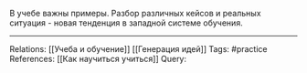 В учебе важны примеры. Разбор различных кейсов и реальных ситуация - новая тенденция в западной системе обучения. 

___
Relations: [[Учеба и обучение]] [[Генерация идей]] 
Tags: #practice 
References: [[Как научиться учиться]] 
Query: 